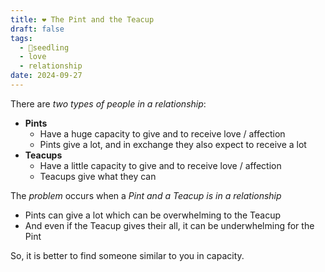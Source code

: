 ```yaml
---
title: ❤️ The Pint and the Teacup
draft: false
tags:
  - 🌱seedling
  - love
  - relationship
date: 2024-09-27
---
```

There are *two types of people in a relationship*:
- **Pints**
	- Have a huge capacity to give and to receive love / affection
	- Pints give a lot, and in exchange they also expect to receive a lot
- **Teacups**
	- Have a little capacity to give and to receive love / affection
	- Teacups give what they can

The *problem* occurs when a *Pint and a Teacup is in a relationship*
- Pints can give a lot which can be overwhelming to the Teacup
- And even if the Teacup gives their all, it can be underwhelming for the Pint

So, it is better to find someone similar to you in capacity.
